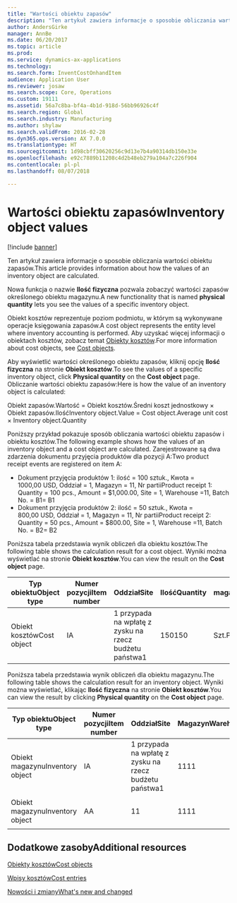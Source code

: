 ```yaml
---
title: "Wartości obiektu zapasów"
description: "Ten artykuł zawiera informacje o sposobie obliczania wartości obiektu zapasów."
author: AndersGirke
manager: AnnBe
ms.date: 06/20/2017
ms.topic: article
ms.prod: 
ms.service: dynamics-ax-applications
ms.technology: 
ms.search.form: InventCostOnhandItem
audience: Application User
ms.reviewer: josaw
ms.search.scope: Core, Operations
ms.custom: 19111
ms.assetid: 56a7c8ba-bf4a-4b1d-918d-56bb96926c4f
ms.search.region: Global
ms.search.industry: Manufacturing
ms.author: shylaw
ms.search.validFrom: 2016-02-28
ms.dyn365.ops.version: AX 7.0.0
ms.translationtype: HT
ms.sourcegitcommit: 1d98cbff30620256c9d13e7b4a90314db150e33e
ms.openlocfilehash: e92c7889b11208c4d2b48eb279a104a7c226f904
ms.contentlocale: pl-pl
ms.lasthandoff: 08/07/2018

---
```


# <a name="inventory-object-values"></a><span data-ttu-id="a0e6b-103">Wartości obiektu zapasów</span><span class="sxs-lookup"><span data-stu-id="a0e6b-103">Inventory object values</span></span>

[!include [banner](../includes/banner.md)]

<span data-ttu-id="a0e6b-104">Ten artykuł zawiera informacje o sposobie obliczania wartości obiektu zapasów.</span><span class="sxs-lookup"><span data-stu-id="a0e6b-104">This article provides information about how the values of an inventory object are calculated.</span></span> 

<span data-ttu-id="a0e6b-105">Nowa funkcja o nazwie **Ilość fizyczna** pozwala zobaczyć wartości zapasów określonego obiektu magazynu.</span><span class="sxs-lookup"><span data-stu-id="a0e6b-105">A new functionality that is named **physical quantity** lets you see the values of a specific inventory object.</span></span> 

<span data-ttu-id="a0e6b-106">Obiekt kosztów reprezentuje poziom podmiotu, w którym są wykonywane operacje księgowania zapasów.</span><span class="sxs-lookup"><span data-stu-id="a0e6b-106">A cost object represents the entity level where inventory accounting is performed.</span></span> <span data-ttu-id="a0e6b-107">Aby uzyskać więcej informacji o obiektach kosztów, zobacz temat [Obiekty kosztów](cost-object.md).</span><span class="sxs-lookup"><span data-stu-id="a0e6b-107">For more information about cost objects, see [Cost objects](cost-object.md).</span></span> 

<span data-ttu-id="a0e6b-108">Aby wyświetlić wartości określonego obiektu zapasów, kliknij opcję **Ilość fizyczna** na stronie **Obiekt kosztów**.</span><span class="sxs-lookup"><span data-stu-id="a0e6b-108">To see the values of a specific inventory object, click **Physical quantity** on the **Cost object** page.</span></span> <span data-ttu-id="a0e6b-109">Obliczanie wartości obiektu zapasów:</span><span class="sxs-lookup"><span data-stu-id="a0e6b-109">Here is how the value of an inventory object is calculated:</span></span> 

<span data-ttu-id="a0e6b-110">Obiekt zapasów.Wartość = Obiekt kosztów.Średni koszt jednostkowy × Obiekt zapasów.Ilość</span><span class="sxs-lookup"><span data-stu-id="a0e6b-110">Inventory object.Value = Cost object.Average unit cost × Inventory object.Quantity</span></span> 

<span data-ttu-id="a0e6b-111">Poniższy przykład pokazuje sposób obliczania wartości obiektu zapasów i obiektu kosztów.</span><span class="sxs-lookup"><span data-stu-id="a0e6b-111">The following example shows how the values of an inventory object and a cost object are calculated.</span></span> <span data-ttu-id="a0e6b-112">Zarejestrowane są dwa zdarzenia dokumentu przyjęcia produktów dla pozycji A:</span><span class="sxs-lookup"><span data-stu-id="a0e6b-112">Two product receipt events are registered on item A:</span></span>

-   <span data-ttu-id="a0e6b-113">Dokument przyjęcia produktów 1: ilość = 100 sztuk., Kwota = 1000,00 USD, Oddział = 1, Magazyn = 11, Nr partii</span><span class="sxs-lookup"><span data-stu-id="a0e6b-113">Product receipt 1: Quantity = 100 pcs., Amount = $1,000.00, Site = 1, Warehouse =11, Batch No.</span></span> <span data-ttu-id="a0e6b-114">= B1</span><span class="sxs-lookup"><span data-stu-id="a0e6b-114">= B1</span></span>
-   <span data-ttu-id="a0e6b-115">Dokument przyjęcia produktów 2: ilość = 50 sztuk., Kwota = 800,00 USD, Oddział = 1, Magazyn = 11, Nr partii</span><span class="sxs-lookup"><span data-stu-id="a0e6b-115">Product receipt 2: Quantity = 50 pcs., Amount = $800.00, Site = 1, Warehouse =11, Batch No.</span></span> <span data-ttu-id="a0e6b-116">= B2</span><span class="sxs-lookup"><span data-stu-id="a0e6b-116">= B2</span></span>

<span data-ttu-id="a0e6b-117">Poniższa tabela przedstawia wynik obliczeń dla obiektu kosztów.</span><span class="sxs-lookup"><span data-stu-id="a0e6b-117">The following table shows the calculation result for a cost object.</span></span> <span data-ttu-id="a0e6b-118">Wyniki można wyświetlać na stronie **Obiekt kosztów**.</span><span class="sxs-lookup"><span data-stu-id="a0e6b-118">You can view the result on the **Cost object** page.</span></span>

<table style="width:100%;">
<colgroup>
<col width="14%" />
<col width="14%" />
<col width="14%" />
<col width="14%" />
<col width="14%" />
<col width="14%" />
<col width="14%" />
</colgroup>
<thead>
<tr class="header">
<th><span data-ttu-id="a0e6b-119">Typ obiektu</span><span class="sxs-lookup"><span data-stu-id="a0e6b-119">Object type</span></span></th>
<th><span data-ttu-id="a0e6b-120">Numer pozycji</span><span class="sxs-lookup"><span data-stu-id="a0e6b-120">Item number</span></span></th>
<th><span data-ttu-id="a0e6b-121">Oddział</span><span class="sxs-lookup"><span data-stu-id="a0e6b-121">Site</span></span></th>
<th><span data-ttu-id="a0e6b-122">Ilość</span><span class="sxs-lookup"><span data-stu-id="a0e6b-122">Quantity</span></span></th>
<th><span data-ttu-id="a0e6b-123">Jednostka magazynowa</span><span class="sxs-lookup"><span data-stu-id="a0e6b-123">Inventory unit</span></span></th>
<th><span data-ttu-id="a0e6b-124">Wartość</span><span class="sxs-lookup"><span data-stu-id="a0e6b-124">Value</span></span></th>
<th><span data-ttu-id="a0e6b-125">Średni koszt jednostkowy</span><span class="sxs-lookup"><span data-stu-id="a0e6b-125">Average unit cost</span></span></th>
</tr>
</thead>
<tbody>
<tr class="odd">
<td><span data-ttu-id="a0e6b-126">Obiekt kosztów</span><span class="sxs-lookup"><span data-stu-id="a0e6b-126">Cost object</span></span></td>
<td><span data-ttu-id="a0e6b-127">I</span><span class="sxs-lookup"><span data-stu-id="a0e6b-127">A</span></span></td>
<td><span data-ttu-id="a0e6b-128">1 przypada na wpłatę z zysku na rzecz budżetu państwa</span><span class="sxs-lookup"><span data-stu-id="a0e6b-128">1</span></span></td>
<td><span data-ttu-id="a0e6b-129">150</span><span class="sxs-lookup"><span data-stu-id="a0e6b-129">150</span></span></td>
<td><span data-ttu-id="a0e6b-130">Szt.</span><span class="sxs-lookup"><span data-stu-id="a0e6b-130">Pcs.</span></span></td>
<td><p><span data-ttu-id="a0e6b-131">1800,00 USD</span><span class="sxs-lookup"><span data-stu-id="a0e6b-131">$1800.00</span></span></p></td>
<td><p><span data-ttu-id="a0e6b-132">12,00 USD</span><span class="sxs-lookup"><span data-stu-id="a0e6b-132">$12.00</span></span></p></td>
</tr>
</tbody>
</table>

<span data-ttu-id="a0e6b-133">Poniższa tabela przedstawia wynik obliczeń dla obiektu magazynu.</span><span class="sxs-lookup"><span data-stu-id="a0e6b-133">The following table shows the calculation result for an inventory object.</span></span> <span data-ttu-id="a0e6b-134">Wyniki można wyświetlać, klikając **Ilość fizyczna** na stronie **Obiekt kosztów**.</span><span class="sxs-lookup"><span data-stu-id="a0e6b-134">You can view the result by clicking **Physical quantity** on the **Cost object** page.</span></span>

<table style="width:100%;">
<colgroup>
<col width="11%" />
<col width="11%" />
<col width="11%" />
<col width="11%" />
<col width="11%" />
<col width="11%" />
<col width="11%" />
<col width="11%" />
<col width="11%" />
</colgroup>
<thead>
<tr class="header">
<th><span data-ttu-id="a0e6b-135">Typ obiektu</span><span class="sxs-lookup"><span data-stu-id="a0e6b-135">Object type</span></span></th>
<th><span data-ttu-id="a0e6b-136">Numer pozycji</span><span class="sxs-lookup"><span data-stu-id="a0e6b-136">Item number</span></span></th>
<th><span data-ttu-id="a0e6b-137">Oddział</span><span class="sxs-lookup"><span data-stu-id="a0e6b-137">Site</span></span></th>
<th><span data-ttu-id="a0e6b-138">Magazyn</span><span class="sxs-lookup"><span data-stu-id="a0e6b-138">Warehouse</span></span></th>
<th><span data-ttu-id="a0e6b-139">Numer partii</span><span class="sxs-lookup"><span data-stu-id="a0e6b-139">Batch No.</span></span></th>
<th><span data-ttu-id="a0e6b-140">Ilość</span><span class="sxs-lookup"><span data-stu-id="a0e6b-140">Quantity</span></span></th>
<th><span data-ttu-id="a0e6b-141">Jednostka magazynowa</span><span class="sxs-lookup"><span data-stu-id="a0e6b-141">Inventory unit</span></span></th>
<th><span data-ttu-id="a0e6b-142">Wartość</span><span class="sxs-lookup"><span data-stu-id="a0e6b-142">Value</span></span></th>
<th><span data-ttu-id="a0e6b-143">Średni koszt jednostkowy</span><span class="sxs-lookup"><span data-stu-id="a0e6b-143">Average unit cost</span></span></th>
</tr>
</thead>
<tbody>
<tr class="odd">
<td><span data-ttu-id="a0e6b-144">Obiekt magazynu</span><span class="sxs-lookup"><span data-stu-id="a0e6b-144">Inventory object</span></span></td>
<td><span data-ttu-id="a0e6b-145">I</span><span class="sxs-lookup"><span data-stu-id="a0e6b-145">A</span></span></td>
<td><span data-ttu-id="a0e6b-146">1 przypada na wpłatę z zysku na rzecz budżetu państwa</span><span class="sxs-lookup"><span data-stu-id="a0e6b-146">1</span></span></td>
<td><span data-ttu-id="a0e6b-147">11</span><span class="sxs-lookup"><span data-stu-id="a0e6b-147">11</span></span></td>
<td><span data-ttu-id="a0e6b-148">B1</span><span class="sxs-lookup"><span data-stu-id="a0e6b-148">B1</span></span></td>
<td><span data-ttu-id="a0e6b-149">100</span><span class="sxs-lookup"><span data-stu-id="a0e6b-149">100</span></span></td>
<td><span data-ttu-id="a0e6b-150">Szt.</span><span class="sxs-lookup"><span data-stu-id="a0e6b-150">Pcs.</span></span></td>
<td><p><span data-ttu-id="a0e6b-151">1200,00 USD</span><span class="sxs-lookup"><span data-stu-id="a0e6b-151">$1200.00</span></span></p></td>
<td><p><span data-ttu-id="a0e6b-152">12,00 USD</span><span class="sxs-lookup"><span data-stu-id="a0e6b-152">$12.00</span></span></p></td>
</tr>
<tr class="even">
<td><span data-ttu-id="a0e6b-153">Obiekt magazynu</span><span class="sxs-lookup"><span data-stu-id="a0e6b-153">Inventory object</span></span></td>
<td><span data-ttu-id="a0e6b-154">A</span><span class="sxs-lookup"><span data-stu-id="a0e6b-154">A</span></span></td>
<td><span data-ttu-id="a0e6b-155">1</span><span class="sxs-lookup"><span data-stu-id="a0e6b-155">1</span></span></td>
<td><span data-ttu-id="a0e6b-156">11</span><span class="sxs-lookup"><span data-stu-id="a0e6b-156">11</span></span></td>
<td><span data-ttu-id="a0e6b-157">B2</span><span class="sxs-lookup"><span data-stu-id="a0e6b-157">B2</span></span></td>
<td><span data-ttu-id="a0e6b-158">50</span><span class="sxs-lookup"><span data-stu-id="a0e6b-158">50</span></span></td>
<td><span data-ttu-id="a0e6b-159">Szt.</span><span class="sxs-lookup"><span data-stu-id="a0e6b-159">Pcs.</span></span></td>
<td><p><span data-ttu-id="a0e6b-160">600,00 USD</span><span class="sxs-lookup"><span data-stu-id="a0e6b-160">$600.00</span></span></p></td>
<td><p><span data-ttu-id="a0e6b-161">12,00 USD</span><span class="sxs-lookup"><span data-stu-id="a0e6b-161">$12.00</span></span></p></td>
</tr>
</tbody>
</table>



<a name="additional-resources"></a><span data-ttu-id="a0e6b-162">Dodatkowe zasoby</span><span class="sxs-lookup"><span data-stu-id="a0e6b-162">Additional resources</span></span>
--------

[<span data-ttu-id="a0e6b-163">Obiekty kosztów</span><span class="sxs-lookup"><span data-stu-id="a0e6b-163">Cost objects</span></span>](cost-object.md)

[<span data-ttu-id="a0e6b-164">Wpisy kosztów</span><span class="sxs-lookup"><span data-stu-id="a0e6b-164">Cost entries</span></span>](cost-entries.md)

[<span data-ttu-id="a0e6b-165">Nowości i zmiany</span><span class="sxs-lookup"><span data-stu-id="a0e6b-165">What's new and changed</span></span>](../../fin-and-ops/get-started/whats-new-changed.md)




